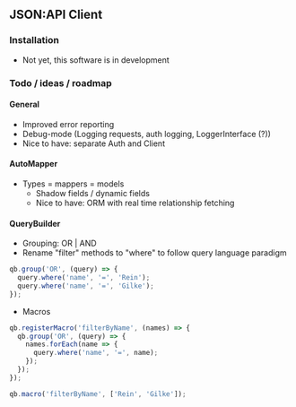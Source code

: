 ## JSON:API Client

### Installation
* Not yet, this software is in development

### Todo / ideas / roadmap
#### General
* Improved error reporting
* Debug-mode (Logging requests, auth logging, LoggerInterface (?))
* Nice to have: separate Auth and Client
#### AutoMapper
* Types = mappers = models
  * Shadow fields / dynamic fields
  * Nice to have: ORM with real time relationship fetching
#### QueryBuilder
  * Grouping: OR | AND
  * Rename "filter" methods to "where" to follow query language paradigm
```js
qb.group('OR', (query) => {
  query.where('name', '=', 'Rein');
  query.where('name', '=', 'Gilke');
});
```
  * Macros
```js
qb.registerMacro('filterByName', (names) => {
  qb.group('OR', (query) => {
    names.forEach(name => {
      query.where('name', '=', name);
    });
  });
});
```
```js
qb.macro('filterByName', ['Rein', 'Gilke']);
```